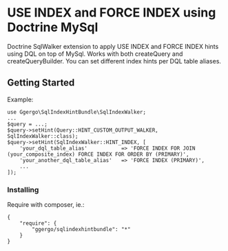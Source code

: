 # USE INDEX and FORCE INDEX using Doctrine MySql

Doctrine SqlWalker extension to apply USE INDEX and FORCE INDEX hints using DQL on top of MySql.
Works with both createQuery and createQueryBuilder.
You can set different index hints per DQL table aliases.

## Getting Started

Example:
```
use Ggergo\SqlIndexHintBundle\SqlIndexWalker;
...
$query = ...;
$query->setHint(Query::HINT_CUSTOM_OUTPUT_WALKER, SqlIndexWalker::class);
$query->setHint(SqlIndexWalker::HINT_INDEX, [
    'your_dql_table_alias'           => 'FORCE INDEX FOR JOIN (your_composite_index) FORCE INDEX FOR ORDER BY (PRIMARY)',
    'your_another_dql_table_alias'   => 'FORCE INDEX (PRIMARY)',
    ...
]);
```

### Installing

Require with composer, ie.:

```
{
    "require": {
        "ggergo/sqlindexhintbundle": "*"
    }
}
```
